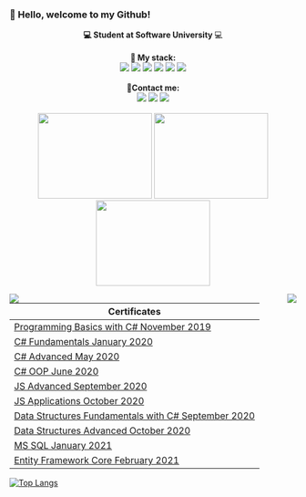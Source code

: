 ### 👋 Hello, welcome to my Github!
<p align="center">
   <strong> 💻 Student at Software University </strong> 💻<br>
   <br>
   <strong>💯 My stack: </strong>
   <br>
   <img src="https://img.shields.io/badge/C%23-239120?style=for-the-badge&logo=c-sharp&logoColor=white">
   <img src="https://img.shields.io/badge/javascript%20-%23323330.svg?&style=for-the-badge&logo=javascript&logoColor=%23F7DF1E">
   <img src="https://img.shields.io/badge/HTML5-E34F26?style=for-the-badge&logo=html5&logoColor=white">
   <img src="https://img.shields.io/badge/CSS3-1572B6?style=for-the-badge&logo=css3&logoColor=white">
   <img src="https://img.shields.io/badge/Microsoft%20SQL%20Sever-CC2927?style=for-the-badge&logo=microsoft%20sql%20server&logoColor=white">
   <img src="https://img.shields.io/badge/.NET-5C2D91?style=for-the-badge&logo=dot-net&logoColor=white">
   <br>
   <br> 
   <strong>📲Contact me:  </strong>
   <br>
   <a href="https://www.facebook.com/ati.vassileva21" target="_blank"><img src="https://img.shields.io/badge/Facebook-1877F2?style=for-the-badge&logo=facebook&logoColor=white"></a>
   <a href="https://www.instagram.com/ati_vassileva/" target="_blank"><img src="https://img.shields.io/badge/Instagram-E4405F?style=for-the-badge&logo=instagram&logoColor=white"></a>
   <a href="https://www.linkedin.com/in/ati-vassileva-36612a1b0/" target="_blank"><img src="https://img.shields.io/badge/LinkedIn-0077B5?style=for-the-badge&logo=linkedin&logoColor=white"></a>
  
   
   <br>
   <br>
   <img width="200" height="150" src="https://media.giphy.com/media/WUTywPPYZpdDChyBaZ/giphy.gif">
   <img width="200" height="150" src="https://media.giphy.com/media/RbDKaczqWovIugyJmW/giphy.gif">
   <img width="200" height="150" src="https://media.giphy.com/media/WUTywPPYZpdDChyBaZ/giphy.gif">
  </p>
  
  <a href="https://github.com/anuraghazra/github-readme-stats">
  <img align="right" src="https://github-readme-stats.vercel.app/api/top-langs/?username=AtiVassileva&layout=compact&theme=dark" />
</a>

<a href="https://github.com/anuraghazra/github-readme-stats">
  <img align="left" src="(https://github-readme-stats.vercel.app/api?username=AtiVassileva)](https://github.com/anuraghazra/github-readme-stats)" />
</a>

  Certificates | 
--- | 
<a href="https://softuni.bg/certificates/certificates/converttoimage/74078?code=cea82727" target="_blank">Programming Basics with C# November 2019</a> | 
<a href="https://softuni.bg/certificates/certificates/converttoimage/80051?code=0d377f34" target="_blank">C# Fundamentals January 2020</a> |
<a href="https://softuni.bg/certificates/certificates/converttoimage/83264?code=e41a0806" target="_blank">C# Advanced May 2020</a> |
<a href="https://softuni.bg/certificates/certificates/converttoimage/86563?code=f68c6e22" target="_blank">C# OOP June 2020</a> |
<a href="https://softuni.bg/certificates/certificates/converttoimage/90518?code=9c399e7d" target="_blank">JS Advanced September 2020</a> | 
<a href="https://softuni.bg/certificates/certificates/converttoimage/95176?code=b10ab938" target="_blank">JS Applications October 2020</a> | 
<a href="https://softuni.bg/certificates/certificates/converttoimage/88854?code=7f349194" target="_blank">Data Structures Fundamentals with C# September 2020</a> |
<a href="https://softuni.bg/certificates/certificates/converttoimage/92115?code=73e5b74d" target="_blank">Data Structures Advanced October 2020</a> | 
<a href="https://softuni.bg/certificates/certificates/converttoimage/97961?code=00a88706" target="_blank">MS SQL January 2021</a> |
<a href="https://softuni.bg/certificates/certificates/converttoimage/102681?code=0d6d7b5a" target="_blank">Entity Framework Core February 2021</a> |

[![Top Langs](https://github-readme-stats.vercel.app/api/top-langs/?username=AtiVassileva&layout=compact&theme=dark)](https://github.com/anuraghazra/github-readme-stats)
   
